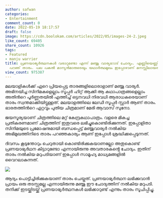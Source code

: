 ```yaml
---
author: safwan
categories:
- Entertainment
comment_count: 0
date: 2022-05-19 18:17:57
draft: false
image: https://cdn.boolokam.com/articles/2022/05/images-24-2.jpeg
like_count: 69405
share_count: 10926
tags:
- Featured
- manju warrier
title: പ്രണയാഭ്യർത്ഥനകൾ വരാറുണ്ടോ എന്ന് മഞ്ജു വാര്യറോട് ചോദ്യം. എണ്ണിയെണ്ണി ഉത്തരം
  പറഞ് താരം. പല പകൽ മാന്യൻമാരുടെയും യഥാർത്ഥമുഖം ഇപ്പോഴാണ് മനസ്സിലായത് എന്ന് ആരാധകർ.
view_count: 975387
---
```


മലയാളികൾക്ക് ഏറെ പ്രിയപ്പെട്ട താരങ്ങളിലൊരാളാണ് മഞ്ജു വാര്യർ. അഭിനയിച്ച സിനിമകളെല്ലാം സൂപ്പർ ഹിറ്റ് ആക്കി ആ കഥാപാത്രങ്ങളെല്ലാം അതിൻറെ പൂർണ്ണതയിൽ എത്തിച്ച് ഒട്ടനവധി നിരവധി ആരാധകരെയാണ് താരം സ്വന്തമാക്കിയിട്ടുള്ളത്. മലയാളത്തിലെ ലേഡീ സൂപ്പർ സ്റ്റാർ ആണ് താരം. ഭാരതത്തിൻറെ ഏറ്റവും പുതിയ ചിത്രമാണ് മേരി ആവാസ് സുനോ.

ജയസൂര്യയാണ് ചിത്രത്തിലെ മറ്റ് കേന്ദ്രകഥാപാത്രം. വളരെ മികച്ച പ്രതികരണമാണ് ചിത്രത്തിന് ഇതുവരെ ലഭിച്ചുകൊണ്ടിരിക്കുന്നത്. ഇപ്പോളിതാ സിനിമയുടെ പ്രമോഷനുമായി ബന്ധപ്പെട്ട് മഞ്ജുവാര്യർ നൽകിയ അഭിമുഖത്തിനിടെ താരം പറഞ്ഞകാര്യം ആണ് ഇപ്പോൾ ശ്രദ്ധിക്കപ്പെടുന്നത്.

ദിവസം കൂടുന്തോറും ചെറുതായി കൊണ്ടിരിക്കുകയാണല്ലോ അതുകൊണ്ട് പ്രണയാഭ്യർഥന കിട്ടാറുണ്ടോ എന്നായിരുന്നു അവതാരകൻ്റെ ചോദ്യം. ഇതിന് താരം നൽകിയ മറുപടിയാണ് ഇപ്പോൾ സാമൂഹ്യ മാധ്യമങ്ങളിൽ വൈറലാകുന്നത്.

![](https://cdn.boolokam.com/articles/2022/05/images-24-2.jpeg)

ആദ്യം പൊട്ടിച്ചിരിക്കുകയാണ് താരം ചെയ്തത്. പ്രണയാഭ്യർത്ഥന ലഭിക്കുവാൻ പ്രായം ഒരു തടസ്സമല്ല എന്നായിരുന്നു മഞ്ജു ഈ ചോദ്യത്തിന് നൽകിയ മറുപടി. തനിക്ക് ഇടയ്ക്കിടയ്ക്ക് പ്രണയാഭ്യർത്ഥനകൾ ലഭിക്കാറുണ്ട് എന്നും താരം സൂചിപ്പിച്ചു.